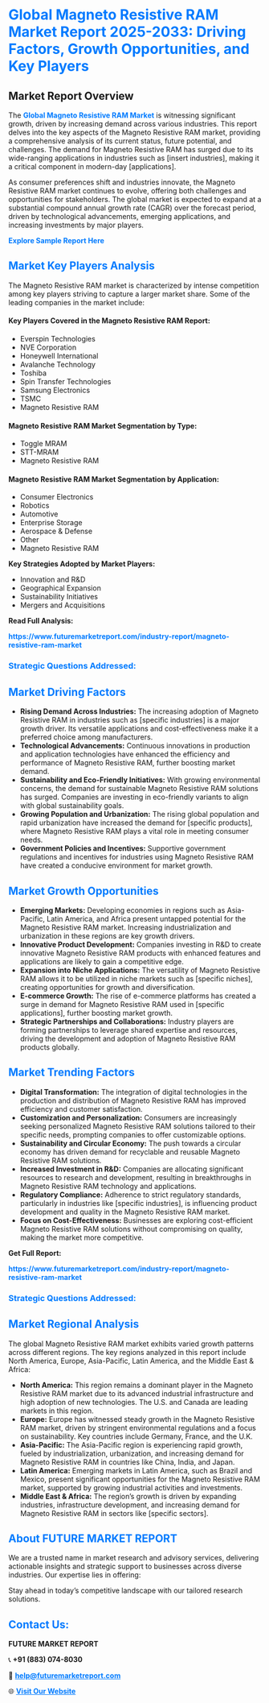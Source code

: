 <h1 style="color: #007BFF;">Global Magneto Resistive RAM Market Report 2025-2033: Driving Factors, Growth Opportunities, and Key Players</h1>

<section id="overview">
<h2>Market Report Overview</h2>
<p>The <a href="https://www.futuremarketreport.com/industry-report/magneto-resistive-ram-market" style="color: #007BFF; text-decoration: none;"><strong>Global Magneto Resistive RAM Market</strong></a> is witnessing significant growth, driven by increasing demand across various industries. This report delves into the key aspects of the Magneto Resistive RAM market, providing a comprehensive analysis of its current status, future potential, and challenges. The demand for Magneto Resistive RAM has surged due to its wide-ranging applications in industries such as [insert industries], making it a critical component in modern-day [applications].</p>
<p>As consumer preferences shift and industries innovate, the Magneto Resistive RAM market continues to evolve, offering both challenges and opportunities for stakeholders. The global market is expected to expand at a substantial compound annual growth rate (CAGR) over the forecast period, driven by technological advancements, emerging applications, and increasing investments by major players.</p>
</section>

<section id="overview">
<p><a href="https://www.futuremarketreport.com/request-sample/reportId=101506" style="color: #007BFF; text-decoration: none;"><strong>Explore Sample Report Here</strong></a></p>
</section>

<section id="key-players">
<h2 style="color: #007BFF;">Market Key Players Analysis</h2>
<p>The Magneto Resistive RAM market is characterized by intense competition among key players striving to capture a larger market share. Some of the leading companies in the market include:</p>
<h4>Key Players Covered in the Magneto Resistive RAM Report:</h4>
<ul><li>Everspin Technologies</li><li>NVE Corporation</li><li>Honeywell International</li><li>Avalanche Technology</li><li>Toshiba</li><li>Spin Transfer Technologies</li><li>Samsung Electronics</li><li>TSMC</li><li>Magneto Resistive RAM</li></ul>
<h4>Magneto Resistive RAM Market Segmentation by Type:</h4>
<ul><li>Toggle MRAM</li><li>STT-MRAM</li><li>Magneto Resistive RAM</li></ul>

<h4>Magneto Resistive RAM Market Segmentation by Application:</h4>
<ul><li>Consumer Electronics</li><li>Robotics</li><li>Automotive</li><li>Enterprise Storage</li><li>Aerospace &amp; Defense</li><li>Other</li><li>Magneto Resistive RAM</li></ul>
<p><strong>Key Strategies Adopted by Market Players:</strong></p>
<ul>
<li>Innovation and R&D</li>
<li>Geographical Expansion</li>
<li>Sustainability Initiatives</li>
<li>Mergers and Acquisitions</li>
</ul>
</section>

<section>
<p><strong>Read Full Analysis: </strong></p><a href="https://www.futuremarketreport.com/industry-report/magneto-resistive-ram-market" style="color: #007BFF; text-decoration: none;"><strong>https://www.futuremarketreport.com/industry-report/magneto-resistive-ram-market</strong></a>
<h3 style="color: #007BFF;">Strategic Questions Addressed:</h3>
</section>

<section id="driving-factors">
<h2 style="color: #007BFF;">Market Driving Factors</h2>
<ul>
<li><strong>Rising Demand Across Industries:</strong> The increasing adoption of Magneto Resistive RAM in industries such as [specific industries] is a major growth driver. Its versatile applications and cost-effectiveness make it a preferred choice among manufacturers.</li>
<li><strong>Technological Advancements:</strong> Continuous innovations in production and application technologies have enhanced the efficiency and performance of Magneto Resistive RAM, further boosting market demand.</li>
<li><strong>Sustainability and Eco-Friendly Initiatives:</strong> With growing environmental concerns, the demand for sustainable Magneto Resistive RAM solutions has surged. Companies are investing in eco-friendly variants to align with global sustainability goals.</li>
<li><strong>Growing Population and Urbanization:</strong> The rising global population and rapid urbanization have increased the demand for [specific products], where Magneto Resistive RAM plays a vital role in meeting consumer needs.</li>
<li><strong>Government Policies and Incentives:</strong> Supportive government regulations and incentives for industries using Magneto Resistive RAM have created a conducive environment for market growth.</li>
</ul>
</section>

<section id="growth-opportunities">
<h2 style="color: #007BFF;">Market Growth Opportunities</h2>
<ul>
<li><strong>Emerging Markets:</strong> Developing economies in regions such as Asia-Pacific, Latin America, and Africa present untapped potential for the Magneto Resistive RAM market. Increasing industrialization and urbanization in these regions are key growth drivers.</li>
<li><strong>Innovative Product Development:</strong> Companies investing in R&D to create innovative Magneto Resistive RAM products with enhanced features and applications are likely to gain a competitive edge.</li>
<li><strong>Expansion into Niche Applications:</strong> The versatility of Magneto Resistive RAM allows it to be utilized in niche markets such as [specific niches], creating opportunities for growth and diversification.</li>
<li><strong>E-commerce Growth:</strong> The rise of e-commerce platforms has created a surge in demand for Magneto Resistive RAM used in [specific applications], further boosting market growth.</li>
<li><strong>Strategic Partnerships and Collaborations:</strong> Industry players are forming partnerships to leverage shared expertise and resources, driving the development and adoption of Magneto Resistive RAM products globally.</li>
</ul>
</section>

<section id="trending-factors">
<h2 style="color: #007BFF;">Market Trending Factors</h2>
<ul>
<li><strong>Digital Transformation:</strong> The integration of digital technologies in the production and distribution of Magneto Resistive RAM has improved efficiency and customer satisfaction.</li>
<li><strong>Customization and Personalization:</strong> Consumers are increasingly seeking personalized Magneto Resistive RAM solutions tailored to their specific needs, prompting companies to offer customizable options.</li>
<li><strong>Sustainability and Circular Economy:</strong> The push towards a circular economy has driven demand for recyclable and reusable Magneto Resistive RAM solutions.</li>
<li><strong>Increased Investment in R&D:</strong> Companies are allocating significant resources to research and development, resulting in breakthroughs in Magneto Resistive RAM technology and applications.</li>
<li><strong>Regulatory Compliance:</strong> Adherence to strict regulatory standards, particularly in industries like [specific industries], is influencing product development and quality in the Magneto Resistive RAM market.</li>
<li><strong>Focus on Cost-Effectiveness:</strong> Businesses are exploring cost-efficient Magneto Resistive RAM solutions without compromising on quality, making the market more competitive.</li>
</ul>
</section>

<section>
<p><strong>Get Full Report: </strong></p><a href="https://www.futuremarketreport.com/industry-report/magneto-resistive-ram-market" style="color: #007BFF; text-decoration: none;"><strong>https://www.futuremarketreport.com/industry-report/magneto-resistive-ram-market</strong></a>
<h3 style="color: #007BFF;">Strategic Questions Addressed:</h3>
</section>


<section id="regional-analysis">
<h2 style="color: #007BFF;">Market Regional Analysis</h2>
<p>The global Magneto Resistive RAM market exhibits varied growth patterns across different regions. The key regions analyzed in this report include North America, Europe, Asia-Pacific, Latin America, and the Middle East & Africa:</p>
<ul>
<li><strong>North America:</strong> This region remains a dominant player in the Magneto Resistive RAM market due to its advanced industrial infrastructure and high adoption of new technologies. The U.S. and Canada are leading markets in this region.</li>
<li><strong>Europe:</strong> Europe has witnessed steady growth in the Magneto Resistive RAM market, driven by stringent environmental regulations and a focus on sustainability. Key countries include Germany, France, and the U.K.</li>
<li><strong>Asia-Pacific:</strong> The Asia-Pacific region is experiencing rapid growth, fueled by industrialization, urbanization, and increasing demand for Magneto Resistive RAM in countries like China, India, and Japan.</li>
<li><strong>Latin America:</strong> Emerging markets in Latin America, such as Brazil and Mexico, present significant opportunities for the Magneto Resistive RAM market, supported by growing industrial activities and investments.</li>
<li><strong>Middle East & Africa:</strong> The region’s growth is driven by expanding industries, infrastructure development, and increasing demand for Magneto Resistive RAM in sectors like [specific sectors].</li>
</ul>
</section>

<footer>
<h2 style="color: #007BFF;">About FUTURE MARKET REPORT</h2>
<p>We are a trusted name in market research and advisory services, delivering actionable insights and strategic support to businesses across diverse industries. Our expertise lies in offering:</p>

<p>Stay ahead in today’s competitive landscape with our tailored research solutions.</p>

<h2 style="color: #007BFF;">Contact Us:</h2>
<p><strong>FUTURE MARKET REPORT</strong></p>
<p>📞 <strong>+91 (883) 074-8030</strong></p>
<p>📧 <strong><a href="mailto:help@futuremarketreport.com" style="color: #007BFF;">help@futuremarketreport.com</a></strong></p>
<p>🌐 <strong><a href="https://www.futuremarketreport.com/" style="color: #007BFF;">Visit Our Website</a></strong></p>
</footer>